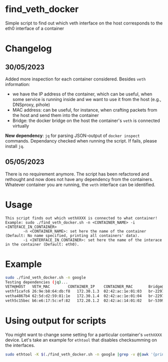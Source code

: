 # find_veth_docker
Simple script to find out which veth interface on the host corresponds to the eth0 interface of a container

# Changelog
## 30/05/2023
Added more inspection for each container considered. Besides `veth` information: 
 - we have the IP address of the container, which can be useful, when some service is running inside and we want to use it from the host (e.g., DNSproxy, pihole)
 - MAC address: can be useful, for instance, when crafting packets from the host and send them into the container
 - Bridge: the docker bridge on the host the container's `veth` is connected virtually

**New dependency**: `jq` for parsing JSON-output of `docker inspect` commands. Dependancy checked when running the script. If fails, please install `jq`.

## 05/05/2023
There is no requirement anymore. The script has been refactored and rethought and now does not have any dependency from the containers. 
Whatever container you are running, the `veth` interface can be identified.


# Usage
```
This script finds out which vethXXXX is connected to what container!
Example: sudo ./find_veth_docker.sh -n <CONTAINER_NAME> -i <INTEFACE_IN_CONTAINER>
		-n <CONTAINER_NAME>: set here the name of the container (Default: No name specified, printing all containers' data).
		-i <INTERFACE_IN_CONTAINER>: set here the name of the interace in the container (Default: eth0).
```

# Example
```bash
sudo ./find_veth_docker.sh -n google
Testing dependencies (jq)...                                                                                                                               [DONE]
VETH@HOST	VETH_MAC		CONTAINER_IP	CONTAINER_MAC		Bridge@HOST		Bridge_IP	Bridge_MAC		CONTAINER
vethf1cafc6	26:9e:b8:64:db:f8	172.30.1.3	02:42:ac:1e:01:03	br-22977ef1c283		172.30.1.1/24	02:42:1e:ba:ce:ed	pihole
vetha4867b4	62:5d:d2:59:81:1e	172.30.1.4	02:42:ac:1e:01:04	br-22977ef1c283		172.30.1.1/24	02:42:1e:ba:ce:ed	dnscrypt-proxy
veth5c15bec	b6:e6:17:5c:ef:82	172.20.1.2	02:42:ac:14:01:02	br-5399ca212f48		172.20.1.1/24	02:42:a6:fc:1a:a0	portainer
```

# Using output for scripts
You might want to change some setting for a particular container's `vethXXXX` device. Let's take an example for `ethtool` that disables checksumming on the interfaces.
```bash
sudo ethtool -K $(./find_veth_docker.sh -n google |grep -v @|awk '{print $1}') tx off rx off
```
